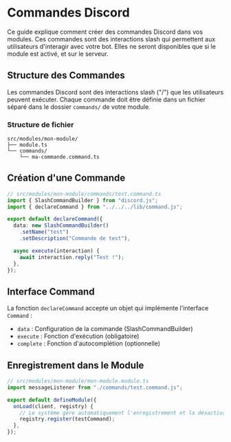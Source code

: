 # Commandes Discord

Ce guide explique comment créer des commandes Discord dans vos modules.
Ces commandes sont des interactions slash qui permettent aux utilisateurs d'interagir avec votre bot. Elles ne seront
disponibles que si le module est activé, et sur le serveur.

## Structure des Commandes

Les commandes Discord sont des interactions slash ("/") que les utilisateurs peuvent exécuter. Chaque commande doit être
définie dans un fichier séparé dans le dossier `commands/` de votre module.

### Structure de fichier

```
src/modules/mon-module/
├── module.ts
└── commands/
    └── ma-commande.command.ts
```

## Création d'une Commande

```typescript
// src/modules/mon-module/commands/test.command.ts
import { SlashCommandBuilder } from "discord.js";
import { declareCommand } from "../../../lib/command.js";

export default declareCommand({
  data: new SlashCommandBuilder()
    .setName("test")
    .setDescription("Commande de test"),

  async execute(interaction) {
    await interaction.reply("Test !");
  },
});
```

## Interface Command

La fonction `declareCommand` accepte un objet qui implémente l'interface `Command` :

- `data` : Configuration de la commande (SlashCommandBuilder)
- `execute` : Fonction d'exécution (obligatoire)
- `complete` : Fonction d'autocomplétion (optionnelle)

## Enregistrement dans le Module

```typescript
// src/modules/mon-module/mon-module.module.ts
import messageListener from "./commands/test.command.js";

export default defineModule({
  onLoad(client, registry) {
    // Le système gère automatiquement l'enregistrement et la désactivation des commandes
    registry.register(testCommand);
  },
});
```
